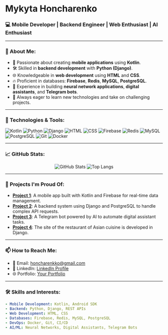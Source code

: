 # Mykyta Honcharenko

### 💻 Mobile Developer | Backend Engineer | Web Enthusiast | AI Enthusiast

---

### 📌 About Me:
- 🌱 Passionate about creating **mobile applications** using **Kotlin**.
- 🛠️ Skilled in **backend development** with **Python (Django)**.
- 🌐 Knowledgeable in **web development** using **HTML** and **CSS**.
- 🔥 Proficient in databases: **Firebase**, **Redis**, **MySQL**, **PostgreSQL**.
- 🤖 Experience in building **neural network applications**, **digital assistants**, and **Telegram bots**.
- 🎯 Always eager to learn new technologies and take on challenging projects.

---

### 🔧 Technologies & Tools:
![Kotlin](https://img.shields.io/badge/-Kotlin-0095D5?style=flat-square&logo=kotlin&logoColor=white)
![Python](https://img.shields.io/badge/-Python-3776AB?style=flat-square&logo=python&logoColor=white)
![Django](https://img.shields.io/badge/-Django-092E20?style=flat-square&logo=django&logoColor=white)
![HTML](https://img.shields.io/badge/-HTML5-E34F26?style=flat-square&logo=html5&logoColor=white)
![CSS](https://img.shields.io/badge/-CSS3-1572B6?style=flat-square&logo=css3&logoColor=white)
![Firebase](https://img.shields.io/badge/-Firebase-FFCA28?style=flat-square&logo=firebase&logoColor=black)
![Redis](https://img.shields.io/badge/-Redis-DC382D?style=flat-square&logo=redis&logoColor=white)
![MySQL](https://img.shields.io/badge/-MySQL-4479A1?style=flat-square&logo=mysql&logoColor=white)
![PostgreSQL](https://img.shields.io/badge/-PostgreSQL-4169E1?style=flat-square&logo=postgresql&logoColor=white)
![Git](https://img.shields.io/badge/-Git-F05032?style=flat-square&logo=git&logoColor=white)
![Docker](https://img.shields.io/badge/-Docker-2496ED?style=flat-square&logo=docker&logoColor=white)

---

### 📈 GitHub Stats:

<p align="center">
  <img src="https://github-readme-stats.vercel.app/api?username=Nikitatoser&show_icons=true&theme=tokyonight&count_private=true&hide=contribs" alt="GitHub Stats">
  <img src="https://github-readme-stats.vercel.app/api/top-langs/?username=Nikitatoser&layout=compact&theme=tokyonight" alt="Top Langs">
</p>

---

### 🚀 Projects I'm Proud Of:

- **[Project 1](https://github.com/Nikitatoser/project1)**: A mobile app built with Kotlin and Firebase for real-time data management.
- **[Project 2](https://github.com/Nikitatoser/FoodShalom)**: A backend system using Django and PostgreSQL to handle complex API requests.
- **[Project 3](https://github.com/Nikitatoser/TeleBot)**: A Telegram bot powered by AI to automate digital assistant tasks.
- **[Project 4](https://github.com/Nikitatoser/NudelMag)**: The site of the restaurant of Asian cuisine is developed in Django.

---

### 📫 How to Reach Me:
- 📧 Email: honcharenkko@gmail.com
- 💼 LinkedIn: [LinkedIn Profile](https://www.linkedin.com/in/mykyta-honcharenko-699564326?utm_source=share&utm_campaign=share_via&utm_content=profile&utm_medium=ios_app)
- 🌐 Portfolio: [Your Portfolio](https://yourportfolio.com)

---

### 🛠️ Skills and Interests:

```yaml
- Mobile Development: Kotlin, Android SDK
- Backend: Python, Django, REST APIs
- Web Development: HTML, CSS
- Databases: Firebase, Redis, MySQL, PostgreSQL
- DevOps: Docker, Git, CI/CD
- AI/ML: Neural Networks, Digital Assistants, Telegram Bots
